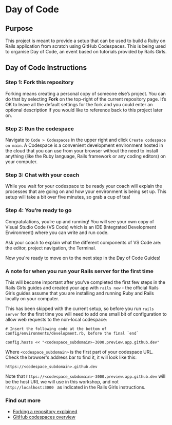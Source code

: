 # Day of Code

## Purpose
This project is meant to provide a setup that can be used to build a Ruby on Rails application from scratch using GitHub Codespaces.
This is being used to organise Day of Code, an event based on tutorials provided by Rails Girls.

## Day of Code Instructions
### Step 1: Fork this repository
Forking means creating a personal copy of someone else’s project.
You can do that by selecting **Fork** on the top-right of the current repository page. 
It’s OK to leave all the default settings for the fork and you could enter an optional description if you would like to reference back to this project later on.

### Step 2: Run the codespace
Navigate to `Code > Codespaces` in the upper right and click `Create codespace on main`. 
A Codespace is a convenient development environment hosted in the cloud that you can use from your browser without the need to install anything (like the Ruby language, Rails framework or any coding editors) on your computer.

### Step 3: Chat with your coach
While you wait for your codespace to be ready your coach will explain the processes that are going on and how your environment is being set up.
This setup will take a bit over five minutes, so grab a cup of tea!

### Step 4: You’re ready to go
Congratulations, you’re up and running! You will see your own copy of Visual Studio Code (VS Code) which is an IDE (Integrated Development Environment) where you can write and run code.

Ask your coach to explain what the different components of VS Code are: the editor, project navigation, the Terminal.

Now you're ready to move on to the next step in the Day of Code Guides!

### A note for when you run your Rails server for the first time
This will become important after you've completed the first few steps in the Rails Girls guides and created your app with `rails new` - 
the official Rails Girls guides assume that you are installing and running Ruby and Rails locally on your computer.

This has been skipped with the current setup, so before you run `rails server` for the first time you will need to add one small bit of configuration to allow web requests to the non-local codespace:

```
# Insert the following code at the bottom of config/environments/development.rb, before the final `end`

config.hosts << "<codespace_subdomain>-3000.preview.app.github.dev"
```
Where `<codespace_subdomain>` is the first part of your codespace URL. Check the browser's address bar to find it, it will look like this:
```
https://<codespace_subdomain>.github.dev
```

Note that `https://<codespace_subdomain>-3000.preview.app.github.dev` will be the host URL we will use in this workshop, and not `http://localhost:3000 ` as indicated in the Rails Girls instructions.
### Find out more
- [Forking a repository explained](https://docs.github.com/en/get-started/quickstart/fork-a-repo)
- [GitHub codespaces overview](https://docs.github.com/en/codespaces/overview)